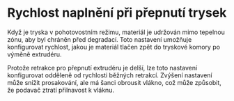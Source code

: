 Rychlost naplnění při přepnutí trysek
====
Když je tryska v pohotovostním režimu, materiál je udržován mimo tepelnou zónu, aby byl chráněn před degradací. Toto nastavení umožňuje konfigurovat rychlost, jakou je materiál tlačen zpět do tryskové komory po výměně extrudéru.

Protože retrakce pro přepnutí extrudéru je delší, lze toto nastavení konfigurovat odděleně od rychlosti běžných retrakcí. Zvýšení nastavení může snížit prosakování, ale má šanci obrousit vlákno, což může způsobit, že podavač ztratí přilnavost k vláknu.